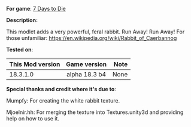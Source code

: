 **For game**: [7 Days to Die](https://7daystodie.com)

**Description:**

This modlet adds a very powerful, feral rabbit.  Run Away! Run Away!
For those unfamiliar: https://en.wikipedia.org/wiki/Rabbit_of_Caerbannog

**Tested on**:

| This Mod version | Game version | Note |
|:------------------- |:------------------:| -------------:|
| 18.3.1.0 | alpha 18.3 b4 | None |

**Special thanks and credit where it's due to**:

Mumpfy: For creating the white rabbit texture.

Mjoelnir.hh: For merging the texture into Textures.unity3d and providing help on how to use it.
